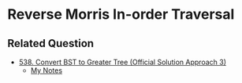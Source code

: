 # Reverse Morris In-order Traversal

## Related Question

- [538. Convert BST to Greater Tree (Official Solution Approach 3)](https://leetcode.com/problems/convert-bst-to-greater-tree/solution/)
  - [My Notes](../LeetCode/Problems/538.Convert-BST-to-Greater-Tree/README.md)



